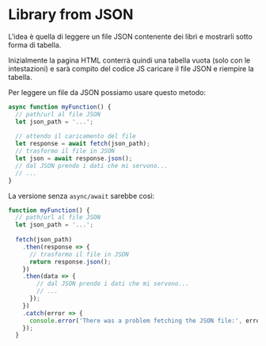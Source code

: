 # Library from JSON

L'idea è quella di leggere un file JSON contenente dei libri e mostrarli sotto forma di tabella.

Inizialmente la pagina HTML conterrà quindi una tabella vuota (solo con le intestazioni) e sarà compito del codice JS caricare il file JSON e riempire la tabella.

Per leggere un file da JSON possiamo usare questo metodo:

```JavaScript
async function myFunction() {
  // path/url al file JSON
  let json_path = '...';
  
  // attendo il caricamento del file
  let response = await fetch(json_path);
  // trasformo il file in JSON
  let json = await response.json();
  // dal JSON prendo i dati che mi servono...
  // ...
}
```

La versione senza `async/await` sarebbe così:

```JavaScript
function myFunction() {
  // path/url al file JSON
  let json_path = '...';
  
  fetch(json_path)
    .then(response => {
      // trasformo il file in JSON
      return response.json();
    })
    .then(data => {
        // dal JSON prendo i dati che mi servono...
        // ...
      });
    })
    .catch(error => {
      console.error('There was a problem fetching the JSON file:', error);
    });
  }
```
